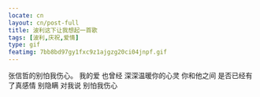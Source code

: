 ```yaml
---
locate: cn
layout: cn/post-full
title: 波利这下让我想起一首歌
tags: [波利,庆祝,爱情]
type: gif
featimg: 7bb8bd97gy1fxc9z1ajgzg20ci04jnpf.gif
---
```


张信哲的别怕我伤心。
我的爱 也曾经 深深温暖你的心灵 你和他之间
是否已经有了真感情 别隐瞒 对我说 别怕我伤心